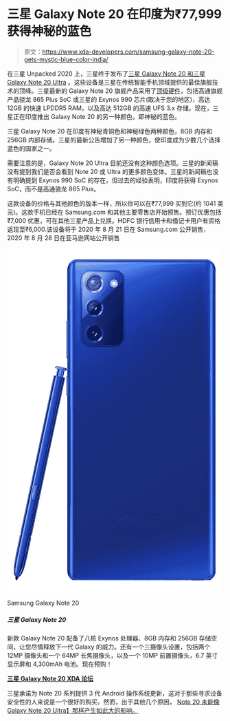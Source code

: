 # 三星 Galaxy Note 20 在印度为₹77,999 获得神秘的蓝色

> 原文：<https://www.xda-developers.com/samsung-galaxy-note-20-gets-mystic-blue-color-india/>

在三星 Unpacked 2020 上，三星终于发布了[三星 Galaxy Note 20 和三星 Galaxy Note 20 Ultra](https://www.xda-developers.com/samsung-galaxy-note-20/) 。这些设备是三星在传统智能手机领域提供的最佳旗舰技术的顶峰。三星最新的 Galaxy Note 20 旗舰产品采用了[顶级硬件](https://www.xda-developers.com/samsung-galaxy-note-20-specs/)，包括高通旗舰产品骁龙 865 Plus SoC 或三星的 Exynos 990 芯片(取决于您的地区)，高达 12GB 的快速 LPDDR5 RAM，以及高达 512GB 的高速 UFS 3.x 存储。现在，三星正在印度推出 Galaxy Note 20 的另一种颜色，即神秘的蓝色。

三星 Galaxy Note 20 在印度有神秘青铜色和神秘绿色两种颜色，8GB 内存和 256GB 内部存储。三星的最新公告增加了另一种颜色，使印度成为少数几个选择蓝色的国家之一。

需要注意的是，Galaxy Note 20 Ultra 目前还没有这种颜色选项。三星的新闻稿没有提到我们是否会看到 Note 20 或 Ultra 的更多颜色变体。三星的新闻稿也没有明确提到 Exynos 990 SoC 的存在，但过去的经验表明，印度将获得 Exynos SoC，而不是高通骁龙 865 Plus。

这款设备的价格与其他颜色的版本一样，所以你可以在₹77,999 买到它(约 1041 美元)。这款手机已经在 Samsung.com 和其他主要零售店开始预售。预订优惠包括₹7,000 优惠，可在其他三星产品上兑换。HDFC 银行信用卡和借记卡用户有资格返现至₹6,000.该设备将于 2020 年 8 月 21 日在 Samsung.com 公开销售，2020 年 8 月 28 日在亚马逊网站公开销售

 <picture>![Unleash the power of the next Galaxy with the new Galaxy Note 20, which comes equipped with an octa-core Exynos processor, 8GB of RAM and 256GB of storage. There's also a triple camera setup, featuring two 12MP cameras and a 64MP telephoto, as well as a 10MP front camera, 6.7-inch display, and 4,300mAh battery. Pre-order now!](img/ad7526fcc4a9186ea3783157e7924d75.png)</picture> 

Samsung Galaxy Note 20

##### 三星 Galaxy Note 20

新款 Galaxy Note 20 配备了八核 Exynos 处理器、8GB 内存和 256GB 存储空间，让您尽情释放下一代 Galaxy 的威力。还有一个三摄像头设置，包括两个 12MP 摄像头和一个 64MP 长焦摄像头，以及一个 10MP 前置摄像头，6.7 英寸显示屏和 4,300mAh 电池。现在预购！

**[三星 Galaxy Note 20 XDA 论坛](https://forum.xda-developers.com/galaxy-note-20)**

三星承诺为 Note 20 系列提供 3 代 Android 操作系统更新，这对于那些寻求设备安全性的人来说是一个很好的购买。然而，出于其他几个原因， [Note 20 未能像 Galaxy Note 20 Ultra】那样产生如此大的影响。](https://www.xda-developers.com/dont-buy-regular-galaxy-note-20/)